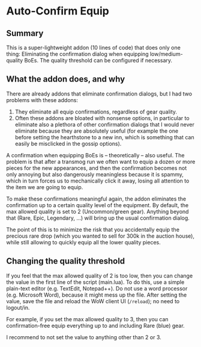 # Auto-Confirm Equip

## Summary

This is a super-lightweight addon (10 lines of code) that does only one thing: Eliminating the confirmation dialog when equipping low/medium-quality BoEs. The quality threshold can be configured if necessary.

## What the addon does, and why

There are already addons that eliminate confirmation dialogs, but I had two problems with these addons:

1. They eliminate all equip confirmations, regardless of gear quality.
2. Often these addons are bloated with nonsense options, in particular to eliminate also a plethora of other confirmation dialogs that I would never eliminate because they are absolutely useful (for example the one before setting the hearthstone to a new inn, which is something that can easily be misclicked in the gossip options).

A confirmation when equipping BoEs is – theoretically – also useful. The problem is that after a transmog run we often want to equip a dozen or more pieces for the new appearances, and then the confirmation becomes not only annoying but also dangerously meaningless because it is spammy, which in turn forces us to mechanically click it away, losing all attention to the item we are going to equip.

To make these confirmations meaningful again, the addon eliminates the confirmation up to a certain quality level of the equipment. By default, the max allowed quality is set to 2 (Uncommon/green gear). Anything beyond that (Rare, Epic, Legendary, …) will bring up the usual confirmation dialog.

The point of this is to minimize the risk that you accidentally equip the precious rare drop (which you wanted to sell for 300k in the auction house), while still allowing to quickly equip all the lower quality pieces.

## Changing the quality threshold

If you feel that the max allowed quality of 2 is too low, then you can change the value in the first line of the script (main.lua). To do this, use a simple plain-text editor (e.g. TextEdit, Notepad++). Do not use a word processor (e.g. Microsoft Word), because it might mess up the file. After setting the value, save the file and reload the WoW client UI (`/reload`); no need to logout/in.

For example, if you set the max allowed quality to 3, then you can confirmation-free equip everything up to and including Rare (blue) gear.

I recommend to not set the value to anything other than 2 or 3.


